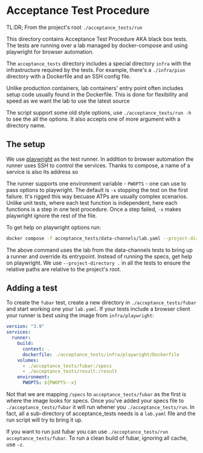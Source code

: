 # Acceptance Test Procedure

TL:DR; From the project's root `./acceptance_tests/run`

This directory contains Acceptance Test Procedure AKA black box tests.
The tests are running over a lab managed by docker-compose and using playwright
for browser automation.

The `acceptance_tests` directory includes a special directory `infra` with the infrastructure
required by the tests.
For example, there's a `./infra/pion` directory with a Dockerfile and an SSH
config file.

Unlike production containers, lab containers' entry point
often includes setup code usually found in the Dockerfile.
This is done for flexibility and speed as we want the lab to use the latest source

The script support some old style options, use `./acceptance_tests/run -h` to see the 
all the options. It also accepts one of more argument with a directory name.

## The setup

We use [playwright](https://playwright.dev) as the test runner.
In addition to browser automation the runner uses SSH to control the services.
Thanks to compose, a name of a service is also its address so 

The runner supports one environment variable - `PWOPTS` - one can use to pass
options to playwright. The default is `-x` stopping the test on the first
failure. It's rigged this way becuase ATPs are usually complex scenarios.
Unlike unit tests, where each test function is independent, here each functions
is a step in one test procedure. Once a step failed, `-x` makes playwright ignore
the rest of the file.

To get help on playwright options run:

```bash
docker compose -f acceptance_tests/data-channels/lab.yaml --project-directory . run --entrypoint "npx playwright test --help" runner
```

The above command uses the lab from the data-channels tests to bring up a runner
and override its entrypoint. Instead of running the specs, get help on playwright.
We use `--project-directory .` in all the tests to ensure the relative paths are
relative to the project's root. 

## Adding a test

To create the `fubar` test, create a new directory in `./acceptance_tests/fubar` and start working
one your `lab.yaml`. If your tests include a browser client your runner is
best using the image from `infra/playwright`:

```yaml
version: "3.9"
services:
  runner:
    build: 
      context: .
      dockerfile: ./acceptance_tests/infra/playwright/Dockerfile
    volumes:
      - ./acceptance_tests/fubar:/specs
      - ./acceptance_tests/result:/result
    environment:
      PWOPTS: ${PWOPTS--x}
```

Not that we are mapping `/specs` to `acceptance_tests/fubar` as the first is where the image looks
for specs. Once you've added your specs file to `./acceptance_tests/fubar` it will run whener you 
`./acceptance_tests/run`. In fact, all a sub-directory of acceptance_tests needs is a `lab.yaml` file and the
run script will try to bring it up.

If you want to run just fubar you can use `./acceptance_tests/run acceptance_tests/fubar`.
To run a clean build of fubar, ignoring all cache, use `-z`.


